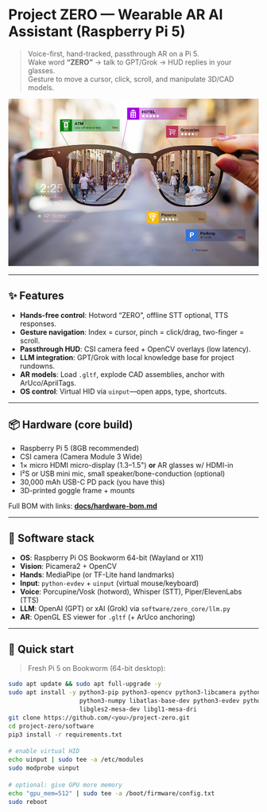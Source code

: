 # Project ZERO — Wearable AR AI Assistant (Raspberry Pi 5)

> Voice-first, hand-tracked, passthrough AR on a Pi 5.  
> Wake word **“ZERO”** → talk to GPT/Grok → HUD replies in your glasses.  
> Gesture to move a cursor, click, scroll, and manipulate 3D/CAD models.

![hero](media/photos/EXP.jpg)

---

## ✨ Features

- **Hands-free control**: Hotword “ZERO”, offline STT optional, TTS responses.
- **Gesture navigation**: Index = cursor, pinch = click/drag, two-finger = scroll.
- **Passthrough HUD**: CSI camera feed + OpenCV overlays (low latency).
- **LLM integration**: GPT/Grok with local knowledge base for project rundowns.
- **AR models**: Load `.gltf`, explode CAD assemblies, anchor with ArUco/AprilTags.
- **OS control**: Virtual HID via `uinput`—open apps, type, shortcuts.

---

## 📦 Hardware (core build)

- Raspberry Pi 5 (8GB recommended)
- CSI camera (Camera Module 3 Wide)
- 1× micro HDMI micro-display (1.3–1.5") **or** AR glasses w/ HDMI-in
- I²S or USB mini mic, small speaker/bone-conduction (optional)
- 30,000 mAh USB-C PD pack (you have this)
- 3D-printed goggle frame + mounts

Full BOM with links: **[docs/hardware-bom.md](docs/hardware-bom.md)**

---

## 🧰 Software stack

- **OS**: Raspberry Pi OS Bookworm 64-bit (Wayland or X11)
- **Vision**: Picamera2 + OpenCV
- **Hands**: MediaPipe (or TF-Lite hand landmarks)
- **Input**: `python-evdev` + `uinput` (virtual mouse/keyboard)
- **Voice**: Porcupine/Vosk (hotword), Whisper (STT), Piper/ElevenLabs (TTS)
- **LLM**: OpenAI (GPT) or xAI (Grok) via `software/zero_core/llm.py`
- **AR**: OpenGL ES viewer for `.gltf` (+ ArUco anchoring)

---

## 🚀 Quick start

> Fresh Pi 5 on Bookworm (64-bit desktop):

```bash
sudo apt update && sudo apt full-upgrade -y
sudo apt install -y python3-pip python3-opencv python3-libcamera python3-picamera2 \
                    python3-numpy libatlas-base-dev python3-evdev python3-pyopengl \
                    libgles2-mesa-dev libgl1-mesa-dri
git clone https://github.com/<you>/project-zero.git
cd project-zero/software
pip3 install -r requirements.txt

# enable virtual HID
echo uinput | sudo tee -a /etc/modules
sudo modprobe uinput

# optional: give GPU more memory
echo "gpu_mem=512" | sudo tee -a /boot/firmware/config.txt
sudo reboot
